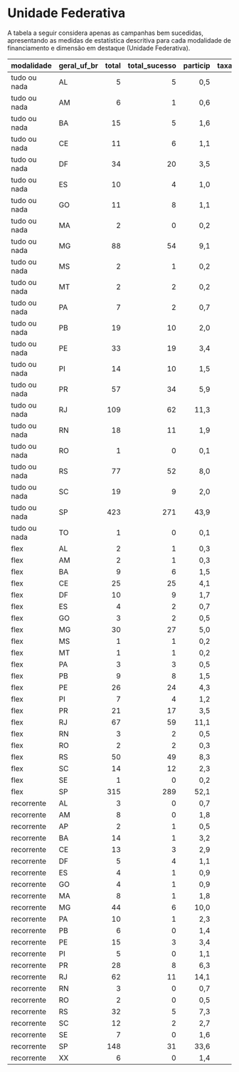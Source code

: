 # Unidade Federativa

A tabela a seguir considera apenas as campanhas bem sucedidas, apresentando as medidas
de estatística descritiva para cada modalidade de financiamento e dimensão em destaque
(Unidade Federativa).

| modalidade   | geral_uf_br   |   total |   total_sucesso |   particip |   taxa_sucesso |   valor_sucesso |   media_sucesso |   std_sucesso |   min_sucesso |   max_sucesso |
|:-------------|:--------------|--------:|----------------:|-----------:|---------------:|----------------:|----------------:|--------------:|--------------:|--------------:|
| tudo ou nada | AL            |       5 |               5 |        0,5 |          100,0 |        45.318,58 |         9.063,72 |       3.051,23 |       5.562,11 |      12.626,00 |
| tudo ou nada | AM            |       6 |               1 |        0,6 |           16,7 |         3.062,19 |         3.062,19 |          0,00 |       3.062,19 |       3.062,19 |
| tudo ou nada | BA            |      15 |               5 |        1,6 |           33,3 |        56.646,26 |        11.329,25 |       3.898,27 |       5.235,94 |      15.575,36 |
| tudo ou nada | CE            |      11 |               6 |        1,1 |           54,5 |        84.298,71 |        14.049,79 |      12.235,58 |       1.411,34 |      33.606,13 |
| tudo ou nada | DF            |      34 |              20 |        3,5 |           58,8 |       402.701,50 |        20.135,07 |      13.030,69 |       8.409,90 |      61.493,51 |
| tudo ou nada | ES            |      10 |               4 |        1,0 |           40,0 |        59.100,36 |        14.775,09 |      13.979,95 |       1.145,44 |      32.331,57 |
| tudo ou nada | GO            |      11 |               8 |        1,1 |           72,7 |        60.404,38 |         7.550,55 |       4.273,29 |        638,58 |      12.284,93 |
| tudo ou nada | MA            |       2 |               0 |        0,2 |            0,0 |            0,00 |            0,00 |          0,00 |          0,00 |          0,00 |
| tudo ou nada | MG            |      88 |              54 |        9,1 |           61,4 |       934.036,40 |        17.296,97 |      13.182,25 |       1.722,00 |      51.934,69 |
| tudo ou nada | MS            |       2 |               1 |        0,2 |           50,0 |        31.442,71 |        31.442,71 |          0,00 |      31.442,71 |      31.442,71 |
| tudo ou nada | MT            |       2 |               2 |        0,2 |          100,0 |        13.171,97 |         6.585,99 |       2.551,10 |       4.782,08 |       8.389,89 |
| tudo ou nada | PA            |       7 |               2 |        0,7 |           28,6 |        51.160,03 |        25.580,01 |       2.010,38 |      24.158,46 |      27.001,56 |
| tudo ou nada | PB            |      19 |              10 |        2,0 |           52,6 |       236.658,37 |        23.665,84 |      13.014,81 |       7.664,30 |      45.880,43 |
| tudo ou nada | PE            |      33 |              19 |        3,4 |           57,6 |       221.884,62 |        11.678,14 |       9.279,85 |         44,25 |      34.322,22 |
| tudo ou nada | PI            |      14 |              10 |        1,5 |           71,4 |       131.404,57 |        13.140,46 |       8.889,39 |       4.110,06 |      31.997,99 |
| tudo ou nada | PR            |      57 |              34 |        5,9 |           59,6 |       691.576,69 |        20.340,49 |      18.065,89 |        642,67 |      79.100,75 |
| tudo ou nada | RJ            |     109 |              62 |       11,3 |           56,9 |      1.185.600,19 |        19.122,58 |      16.634,22 |       3.528,40 |     109.964,91 |
| tudo ou nada | RN            |      18 |              11 |        1,9 |           61,1 |       129.400,70 |        11.763,70 |       4.746,99 |       3.195,27 |      19.466,23 |
| tudo ou nada | RO            |       1 |               0 |        0,1 |            0,0 |            0,00 |            0,00 |          0,00 |          0,00 |          0,00 |
| tudo ou nada | RS            |      77 |              52 |        8,0 |           67,5 |      1.039.630,18 |        19.992,89 |      15.714,55 |       1.213,79 |      69.048,62 |
| tudo ou nada | SC            |      19 |               9 |        2,0 |           47,4 |       277.463,50 |        30.829,28 |      19.716,38 |       6.762,47 |      67.155,87 |
| tudo ou nada | SP            |     423 |             271 |       43,9 |           64,1 |      6.728.419,60 |        24.828,12 |      29.296,49 |        474,55 |     321.726,84 |
| tudo ou nada | TO            |       1 |               0 |        0,1 |            0,0 |            0,00 |            0,00 |          0,00 |          0,00 |          0,00 |
| flex         | AL            |       2 |               1 |        0,3 |           50,0 |         6.885,83 |         6.885,83 |          0,00 |       6.885,83 |       6.885,83 |
| flex         | AM            |       2 |               1 |        0,3 |           50,0 |         1.431,94 |         1.431,94 |          0,00 |       1.431,94 |       1.431,94 |
| flex         | BA            |       9 |               6 |        1,5 |           66,7 |        33.087,22 |         5.514,54 |       3.517,01 |        333,96 |      10.227,08 |
| flex         | CE            |      25 |              25 |        4,1 |          100,0 |       200.873,60 |         8.034,94 |      10.776,51 |         51,39 |      34.360,47 |
| flex         | DF            |      10 |               9 |        1,7 |           90,0 |        50.509,69 |         5.612,19 |       6.117,09 |        550,03 |      15.980,03 |
| flex         | ES            |       4 |               2 |        0,7 |           50,0 |        12.997,96 |         6.498,98 |       2.712,12 |       4.581,22 |       8.416,74 |
| flex         | GO            |       3 |               2 |        0,5 |           66,7 |         1.508,58 |          754,29 |         25,94 |        735,95 |        772,63 |
| flex         | MG            |      30 |              27 |        5,0 |           90,0 |       122.596,63 |         4.540,62 |       6.563,21 |         28,83 |      28.046,73 |
| flex         | MS            |       1 |               1 |        0,2 |          100,0 |         2.331,81 |         2.331,81 |          0,00 |       2.331,81 |       2.331,81 |
| flex         | MT            |       1 |               1 |        0,2 |          100,0 |         1.991,04 |         1.991,04 |          0,00 |       1.991,04 |       1.991,04 |
| flex         | PA            |       3 |               3 |        0,5 |          100,0 |        10.547,53 |         3.515,84 |       5.815,14 |         81,75 |      10.230,00 |
| flex         | PB            |       9 |               8 |        1,5 |           88,9 |        41.093,49 |         5.136,69 |      10.518,88 |         74,14 |      30.496,42 |
| flex         | PE            |      26 |              24 |        4,3 |           92,3 |       113.718,44 |         4.738,27 |       4.355,03 |         50,40 |      21.149,63 |
| flex         | PI            |       7 |               4 |        1,2 |           57,1 |        12.723,42 |         3.180,85 |       2.115,02 |       1.489,76 |       5.979,86 |
| flex         | PR            |      21 |              17 |        3,5 |           81,0 |       170.351,32 |        10.020,67 |      13.453,61 |         39,09 |      43.863,34 |
| flex         | RJ            |      67 |              59 |       11,1 |           88,1 |       587.571,76 |         9.958,84 |      13.706,96 |         57,89 |      54.025,23 |
| flex         | RN            |       3 |               2 |        0,5 |           66,7 |        20.315,49 |        10.157,74 |       9.920,09 |       3.143,18 |      17.172,31 |
| flex         | RO            |       2 |               2 |        0,3 |          100,0 |          767,09 |          383,55 |        391,31 |        106,85 |        660,24 |
| flex         | RS            |      50 |              49 |        8,3 |           98,0 |       236.334,97 |         4.823,16 |       6.540,74 |         47,05 |      28.186,21 |
| flex         | SC            |      14 |              12 |        2,3 |           85,7 |        16.468,33 |         1.372,36 |       1.372,55 |         34,08 |       4.841,58 |
| flex         | SE            |       1 |               0 |        0,2 |            0,0 |            0,00 |            0,00 |          0,00 |          0,00 |          0,00 |
| flex         | SP            |     315 |             289 |       52,1 |           91,7 |      3.660.838,59 |        12.667,26 |      35.495,02 |         24,19 |     385.603,24 |
| recorrente   | AL            |       3 |               0 |        0,7 |            0,0 |            0,00 |            0,00 |          0,00 |          0,00 |          0,00 |
| recorrente   | AM            |       8 |               0 |        1,8 |            0,0 |            0,00 |            0,00 |          0,00 |          0,00 |          0,00 |
| recorrente   | AP            |       2 |               1 |        0,5 |           50,0 |           56,80 |           56,80 |          0,00 |         56,80 |         56,80 |
| recorrente   | BA            |      14 |               1 |        3,2 |            7,1 |           63,09 |           63,09 |          0,00 |         63,09 |         63,09 |
| recorrente   | CE            |      13 |               3 |        2,9 |           23,1 |          180,79 |           60,26 |         63,64 |          5,11 |        129,90 |
| recorrente   | DF            |       5 |               4 |        1,1 |           80,0 |          959,74 |          239,93 |        162,80 |         82,76 |        467,17 |
| recorrente   | ES            |       4 |               1 |        0,9 |           25,0 |            9,43 |            9,43 |          0,00 |          9,43 |          9,43 |
| recorrente   | GO            |       4 |               1 |        0,9 |           25,0 |          225,11 |          225,11 |          0,00 |        225,11 |        225,11 |
| recorrente   | MA            |       8 |               1 |        1,8 |           12,5 |           39,86 |           39,86 |          0,00 |         39,86 |         39,86 |
| recorrente   | MG            |      44 |               6 |       10,0 |           13,6 |         3.305,62 |          550,94 |       1.113,11 |          5,80 |       2.819,31 |
| recorrente   | PA            |      10 |               1 |        2,3 |           10,0 |           32,88 |           32,88 |          0,00 |         32,88 |         32,88 |
| recorrente   | PB            |       6 |               0 |        1,4 |            0,0 |            0,00 |            0,00 |          0,00 |          0,00 |          0,00 |
| recorrente   | PE            |      15 |               3 |        3,4 |           20,0 |          682,21 |          227,40 |        208,00 |         20,56 |        436,54 |
| recorrente   | PI            |       5 |               0 |        1,1 |            0,0 |            0,00 |            0,00 |          0,00 |          0,00 |          0,00 |
| recorrente   | PR            |      28 |               8 |        6,3 |           28,6 |         2.812,01 |          351,50 |        471,83 |          5,14 |       1.467,72 |
| recorrente   | RJ            |      62 |              11 |       14,1 |           17,7 |         2.165,49 |          196,86 |        313,16 |          3,08 |        921,62 |
| recorrente   | RN            |       3 |               0 |        0,7 |            0,0 |            0,00 |            0,00 |          0,00 |          0,00 |          0,00 |
| recorrente   | RO            |       2 |               0 |        0,5 |            0,0 |            0,00 |            0,00 |          0,00 |          0,00 |          0,00 |
| recorrente   | RS            |      32 |               5 |        7,3 |           15,6 |         1.077,70 |          215,54 |        169,82 |         34,03 |        482,97 |
| recorrente   | SC            |      12 |               2 |        2,7 |           16,7 |         1.791,33 |          895,66 |        745,07 |        368,82 |       1.422,50 |
| recorrente   | SE            |       7 |               0 |        1,6 |            0,0 |            0,00 |            0,00 |          0,00 |          0,00 |          0,00 |
| recorrente   | SP            |     148 |              31 |       33,6 |           20,9 |        11.510,57 |          371,31 |        943,21 |          3,08 |       4.127,14 |
| recorrente   | XX            |       6 |               0 |        1,4 |            0,0 |            0,00 |            0,00 |          0,00 |          0,00 |          0,00 |
